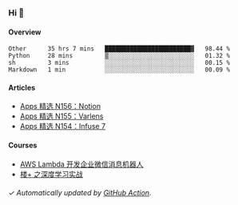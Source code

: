 ### Hi 👋

#### Overview

<!--START_SECTION:waka-->
```text
Other      35 hrs 7 mins   ████████████████████████▓   98.44 % 
Python     28 mins         ▒░░░░░░░░░░░░░░░░░░░░░░░░   01.32 % 
sh         3 mins          ░░░░░░░░░░░░░░░░░░░░░░░░░   00.15 % 
Markdown   1 min           ░░░░░░░░░░░░░░░░░░░░░░░░░   00.09 % 
```
<!--END_SECTION:waka-->

#### Articles

<!-- BLOG:START -->
- [Apps 精选 N156：Notion](https://huhuhang.com/post/product-hunt/product-hunt-n156)
- [Apps 精选 N155：Varlens](https://huhuhang.com/post/product-hunt/product-hunt-n155)
- [Apps 精选 N154：Infuse 7](https://huhuhang.com/post/product-hunt/product-hunt-n154)
<!-- BLOG:END -->

#### Courses

<!-- SYL:START -->
- [AWS Lambda 开发企业微信消息机器人](https://lanqiao.cn/courses/2868)
- [楼+ 之深度学习实战](https://lanqiao.cn/courses/2617)
<!-- SYL:END -->

###### ✓ Automatically updated by [GitHub Action](https://github.com/huhuhang/huhuhang/actions).
